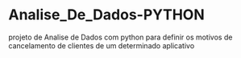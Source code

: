 # Analise_De_Dados-PYTHON

projeto de Analise de Dados com python  para definir os motivos de cancelamento de clientes
de um determinado aplicativo
